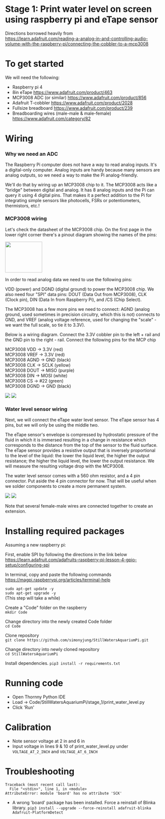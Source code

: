 # Stage 1: Print water level on screen using raspberry pi and eTape sensor

Directions borrowed heavily from  
https://learn.adafruit.com/reading-a-analog-in-and-controlling-audio-volume-with-the-raspberry-pi/connecting-the-cobbler-to-a-mcp3008

# To get started
We will need the following:
- Raspberry pi 4
- 8in eTape
https://www.adafruit.com/product/463
- MCP3008 ADC (or similar)
https://www.adafruit.com/product/856
- Adafruit T-cobbler
https://www.adafruit.com/product/2028
- Fullsize breadboard
https://www.adafruit.com/product/239
- Breadboarding wires (male-male & male-female)
https://www.adafruit.com/category/82

# Wiring

### Why we need an ADC
The Raspberry Pi computer does not have a way to read analog inputs. It's a digital-only computer. 
Analog inputs are handy because many sensors are analog outputs, so we need a way to make the Pi analog-friendly.

We'll do that by wiring up an MCP3008 chip to it. 
The MCP3008 acts like a "bridge" between digital and analog. 
It has 8 analog inputs and the Pi can query it using 4 digital pins. 
That makes it a perfect addition to the Pi for integrating simple sensors like photocells, FSRs or potentiometers, thermistors, etc.!

### MCP3008 wiring

Let's check the datasheet of the MCP3008 chip.
On the first page in the lower right corner there's a pinout diagram showing the names of the pins:
 
 <img src="resources/images/MCP3008Diagram.png" width="120" height="100">

In order to read analog data we need to use the following pins:

VDD (power) and DGND (digital ground) to power the MCP3008 chip. We also need four "SPI" data pins: DOUT (Data Out from MCP3008), CLK (Clock pin), DIN (Data In from Raspberry Pi),  and /CS (Chip Select). 

The MCP3008 has a few more pins we need to connect: AGND (analog ground, used sometimes in precision circuitry, which this is not) connects to GND, and VREF (analog voltage reference, used for changing the "scale" - we want the full scale, so tie it to 3.3V).

Below is a wiring diagram. Connect the 3.3V cobbler pin to the left + rail and the GND pin to the right - rail. Connect the following pins for the MCP chip

MCP3008 VDD -> 3.3V (red)  
MCP3008 VREF -> 3.3V (red)  
MCP3008 AGND -> GND (black)  
MCP3008 CLK -> SCLK (yellow)  
MCP3008 DOUT -> MISO (purple)  
MCP3008 DIN -> MOSI (white)  
MCP3008 CS -> #22 (green)  
MCP3008 DGND -> GND (black)  

<img src="resources/images/mcp3008wiring.png">
<img src="resources/images/mcp3008wiringlive.jpeg">

### Water level sensor wiring
Next, we will connect the eTape water level sensor. The eTape sensor has 4 pins, but we will only be using the middle two. 

The eTape sensor's envelope is compressed by hydrostatic pressure of the fluid in which it is immersed resulting in a change in resistance which corresponds to the distance from the top of the sensor to the fluid surface. The eTape sensor provides a resistive output that is inversely proportional to the level of the liquid: the lower the liquid level, the higher the output resistance; the higher the liquid level, the lower the output resistance. We will measure the resulting voltage drop with the MCP3008.

The water level sensor comes with a 560 ohm resistor, and a 4 pin connector. Put aside the 4 pin connector for now. That will be useful when we solder components to create a more permanent system.

<img src="resources/images/etapewiring.png">
<img src="resources/images/etapewiringlive.jpeg">

Note that several female-male wires are connected together to create an extension.

# Installing required packages

Assuming a new raspberry pi:

First, enable SPI by following the directions in the link below  
https://learn.adafruit.com/adafruits-raspberry-pi-lesson-4-gpio-setup/configuring-spi

In terminal, copy and paste the following commands  
https://magpi.raspberrypi.org/articles/terminal-help

`sudo apt-get update -y`  
`sudo apt-get upgrade -y`  
(This step will take a while)

Create a "Code" folder on the raspberry  
`mkdir Code`

Change directory into the newly created Code folder  
`cd Code`

Clone repository  
`git clone https://github.com/simonyjung/StillWatersAquariumPi.git`

Change directory into newly cloned repository  
`cd StillWatersAquariumPi`

Install dependencies. 
`pip3 install -r requirements.txt`

# Running code

- Open Thornny Python IDE
- Load -> Code/StillWatersAquariumPi/stage_1/print_water_level.py
- Click 'Run'


# Calibration
- Note sensor voltage at 2 in and 6 in
- Input voltage in lines 9 & 10 of print_water_level.py under `VOLTAGE_AT_2_INCH` and `VOLTAGE_AT_6_INCH`


# Troubleshooting
```
Traceback (most recent call last):
  File "<stdin>", line 1, in <module>
AttributeError: module 'board' has no attribute 'SCK'
```
- A wrong 'board' package has been installed. Force a reinstall of Blinka library.
```pip3 install --upgrade --force-reinstall adafruit-blinka Adafruit-PlatformDetect```

 
